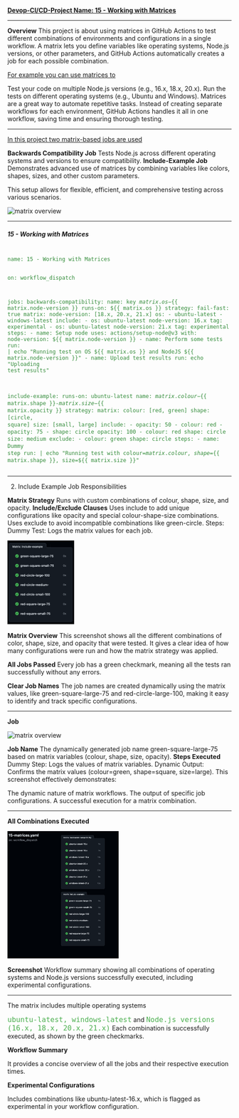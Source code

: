 <u>**Devop-CI/CD-Project Name: 15 - Working with Matrices**</u>

------------------------------------------------------
**Overview**
This project is about using matrices in GitHub Actions to test different combinations of environments and configurations in a single workflow. A matrix lets you define variables like operating systems, Node.js versions, or other parameters, and GitHub Actions automatically creates a job for each possible combination.

<u>For example you can use matrices to</u>

Test your code on multiple Node.js versions (e.g., 16.x, 18.x, 20.x).
Run the tests on different operating systems (e.g., Ubuntu and Windows).
Matrices are a great way to automate repetitive tasks. Instead of creating separate workflows for each environment, GitHub Actions handles it all in one workflow, saving time and ensuring thorough testing.

-------------------------------------------------
<u>In this project two matrix-based jobs are used</u>

**Backwards Compatibility Job** 
Tests Node.js across different operating systems and versions to ensure compatibility.
**Include-Example Job** 
Demonstrates advanced use of matrices by combining variables like colors, shapes, sizes, and other custom parameters.

This setup allows for flexible, efficient, and comprehensive testing across various scenarios.

<image src="matrices-job-workflow.png" alt="matrix overview" width="180" height="auto"> 


--------------------------------------------------------
<!DOCTYPE html>
<html lang="en">
<head>
    <meta charset="UTF-8">
    <meta name="viewport" content="width=device-width, initial-scale=12.0">
    <title>Working with Matrices</title>
    <style>
        .menlo {
            font-family: 'Menlo', monospace;
            font-size: 12px;
            color: #00700ACC; /* Optional: Blue color */
        }
    </style>
</head>
<body>
    <h5>15 - Working with Matrices</h1>
    <pre>
<code class="menlo">
name: 15 - Working with Matrices

on:
  workflow_dispatch

jobs: 
  backwards-compatibility:
    name: key ${{ matrix.os }}-${{ matrix.node-version }}
    runs-on: ${{ matrix.os }}
    strategy:
      fail-fast: true
      matrix:
        node-version: [18.x, 20.x, 21.x]
        os: 
          - ubuntu-latest
          - windows-latest
        include:
          - os: ubuntu-latest
            node-version: 16.x
            tag: experimental
          - os: ubuntu-latest
            node-version: 21.x
            tag: experimental
    steps: 
      - name: Setup node
        uses: actions/setup-node@v3
        with:
          node-version: ${{ matrix.node-version }}
      - name: Perform some tests
        run: | 
          echo "Running test on OS ${{ matrix.os }} and NodeJS ${{ matrix.node-version }}"
      - name: Upload test results
        run: echo "Uploading test results"

  include-example:
    runs-on: ubuntu-latest
    name: ${{ matrix.colour }}-${{ matrix.shape }}-${{ matrix.size }}-${{ matrix.opacity }}
    strategy:
      matrix:
        colour: [red, green]
        shape: [circle, square]
        size: [small, large]
        include:
          - opacity: 50
          - colour: red
          - opacity: 75
          - shape: circle
            opacity: 100
          - colour: red
            shape: circle
            size: medium
        exclude:
          - colour: green
            shape: circle
    steps:
      - name: Dummy step
        run: |
          echo "Running test with colour=${{ matrix.colour }}, shape=${{ matrix.shape }}, size=${{ matrix.size }}"
</code>
    </pre>
</body>
</html>

-------------------------------

2. Include Example Job Responsibilities

**Matrix Strategy** 
Runs with custom combinations of colour, shape, size, and opacity.
**Include/Exclude Clauses**
Uses include to add unique configurations like opacity and special colour-shape-size combinations.
Uses exclude to avoid incompatible combinations like green-circle.
Steps:
Dummy Test: Logs the matrix values for each job.


<img src="matrcies-include-example.png" alt="Matrix Overview" width="150" height="auto">


**Matrix Overview**
This screenshot shows all the different combinations of color, shape, size, and opacity that were tested. It gives a clear idea of how many configurations were run and how the matrix strategy was applied.

**All Jobs Passed**
Every job has a green checkmark, meaning all the tests ran successfully without any errors.

**Clear Job Names**
The job names are created dynamically using the matrix values, like green-square-large-75 and red-circle-large-100, making it easy to identify and track specific configurations. 

--------------------------------------------------
**Job**

<image src="matrices generating values1.png" alt="matrix overview" width="350" height="auto"> 

**Job Name** The dynamically generated job name green-square-large-75 based on matrix variables (colour, shape, size, opacity).
**Steps Executed**
Dummy Step: Logs the values of matrix variables.
Dynamic Output: Confirms the matrix values (colour=green, shape=square, size=large).
This screenshot effectively demonstrates:

The dynamic nature of matrix workflows.
The output of specific job configurations.
A successful execution for a matrix combination.

--------------------------------------------------
**All Combinations Executed**
 
<img src="matrices-backward compaitability.png" alt="Matrix Overview" width="250" height="auto">

**Screenshot** 
Workflow summary showing all combinations of operating systems and Node.js versions successfully executed, including experimental configurations.

----------------------
The matrix includes multiple operating systems

<!DOCTYPE html>
<html lang="en">
<head>
    <meta charset="UTF-8">
    <meta name="viewport" content="width=device-width, initial-scale=1.0">
    <title>Styled Text</title>
    <style>
        .menlo-style {
            font-family: 'Menlo', monospace;
            font-size: 16px;
            color: #4CAF50; /* Optional: Green color */
        }
    </style>
</head>
<body>
    <p>
        <span class="menlo-style">ubuntu-latest, windows-latest</span> and 
        <span class="menlo-style">Node.js versions (16.x, 18.x, 20.x, 21.x)</span>
        Each combination is successfully executed, as shown by the green checkmarks.
    </p>
</body>
</html>

**Workflow Summary**

It provides a concise overview of all the jobs and their respective execution times. 

**Experimental Configurations**

Includes combinations like ubuntu-latest-16.x, which is flagged as experimental in your workflow configuration.







